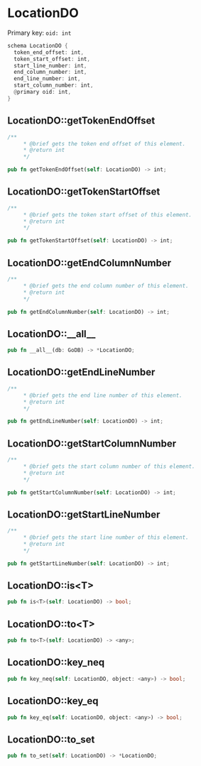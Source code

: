 # LocationDO

Primary key: `oid: int`

```rust
schema LocationDO {
  token_end_offset: int,
  token_start_offset: int,
  start_line_number: int,
  end_column_number: int,
  end_line_number: int,
  start_column_number: int,
  @primary oid: int,
}
```
## LocationDO::getTokenEndOffset

```rust
/**
     * @brief gets the token end offset of this element.
     * @return int
     */
```
```rust
pub fn getTokenEndOffset(self: LocationDO) -> int;
```
## LocationDO::getTokenStartOffset

```rust
/**
     * @brief gets the token start offset of this element.
     * @return int
     */
```
```rust
pub fn getTokenStartOffset(self: LocationDO) -> int;
```
## LocationDO::getEndColumnNumber

```rust
/**
     * @brief gets the end column number of this element.
     * @return int
     */
```
```rust
pub fn getEndColumnNumber(self: LocationDO) -> int;
```
## LocationDO::\_\_all\_\_

```rust
pub fn __all__(db: GoDB) -> *LocationDO;
```
## LocationDO::getEndLineNumber

```rust
/**
     * @brief gets the end line number of this element.
     * @return int
     */
```
```rust
pub fn getEndLineNumber(self: LocationDO) -> int;
```
## LocationDO::getStartColumnNumber

```rust
/**
     * @brief gets the start column number of this element.
     * @return int
     */
```
```rust
pub fn getStartColumnNumber(self: LocationDO) -> int;
```
## LocationDO::getStartLineNumber

```rust
/**
     * @brief gets the start line number of this element.
     * @return int
     */
```
```rust
pub fn getStartLineNumber(self: LocationDO) -> int;
```
## LocationDO::is\<T\>

```rust
pub fn is<T>(self: LocationDO) -> bool;
```
## LocationDO::to\<T\>

```rust
pub fn to<T>(self: LocationDO) -> <any>;
```
## LocationDO::key\_neq

```rust
pub fn key_neq(self: LocationDO, object: <any>) -> bool;
```
## LocationDO::key\_eq

```rust
pub fn key_eq(self: LocationDO, object: <any>) -> bool;
```
## LocationDO::to\_set

```rust
pub fn to_set(self: LocationDO) -> *LocationDO;
```
